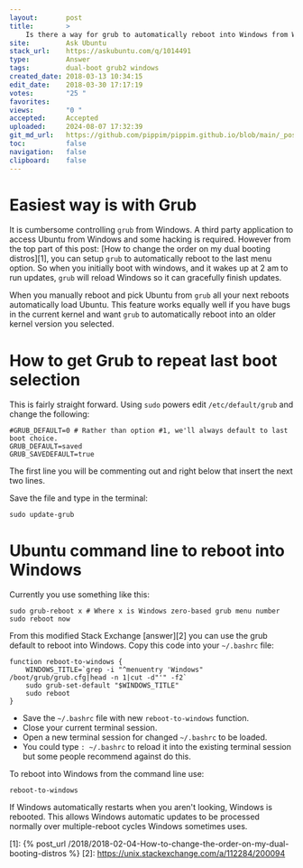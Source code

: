 ```yaml
---
layout:       post
title:        >
    Is there a way for grub to automatically reboot into Windows from Windows?
site:         Ask Ubuntu
stack_url:    https://askubuntu.com/q/1014491
type:         Answer
tags:         dual-boot grub2 windows
created_date: 2018-03-13 10:34:15
edit_date:    2018-03-30 17:17:19
votes:        "25 "
favorites:    
views:        "0 "
accepted:     Accepted
uploaded:     2024-08-07 17:32:39
git_md_url:   https://github.com/pippim/pippim.github.io/blob/main/_posts/2018/2018-03-13-Is-there-a-way-for-grub-to-automatically-reboot-into-Windows-from-Windows_.md
toc:          false
navigation:   false
clipboard:    false
---
```


# Easiest way is with Grub

It is cumbersome controlling `grub` from Windows. A third party application to access Ubuntu from Windows and some hacking is required. However from the top part of this post: [How to change the order on my dual booting distros][1], you can setup `grub` to automatically reboot to the last menu option. So when you initially boot with windows, and it wakes up at 2 am to run updates, `grub` will reload Windows so it can gracefully finish updates. 

When you manually reboot and pick Ubuntu from `grub` all your next reboots automatically load Ubuntu. This feature works equally well if you have bugs in the current kernel and want `grub` to automatically reboot into an older kernel version you selected.

# How to get Grub to repeat last boot selection

This is fairly straight forward. Using `sudo` powers edit `/etc/default/grub` and change the following:

``` 
#GRUB_DEFAULT=0 # Rather than option #1, we'll always default to last boot choice.
GRUB_DEFAULT=saved
GRUB_SAVEDEFAULT=true
```

The first line you will be commenting out and right below that insert the next two lines.

Save the file and type in the terminal:

``` 
sudo update-grub
```

# Ubuntu command line to reboot into Windows

Currently you use something like this:

``` 
sudo grub-reboot x # Where x is Windows zero-based grub menu number
sudo reboot now
```

From this modified Stack Exchange [answer][2] you can use the grub default to reboot into Windows. Copy this code into your `~/.bashrc` file:

``` 
function reboot-to-windows {
    WINDOWS_TITLE=`grep -i "^menuentry 'Windows" /boot/grub/grub.cfg|head -n 1|cut -d"'" -f2`
    sudo grub-set-default "$WINDOWS_TITLE"
    sudo reboot
}
```

- Save the `~/.bashrc` file with new `reboot-to-windows` function.
- Close your current terminal session.
- Open a new terminal session for changed `~/.bashrc` to be loaded.
- You could type `: ~/.bashrc` to reload it into the existing terminal session but some people recommend against do this.

To reboot into Windows from the command line use:

``` 
reboot-to-windows
```

If Windows automatically restarts when you aren't looking, Windows is rebooted. This allows Windows automatic updates to be processed normally over multiple-reboot cycles Windows sometimes uses.

  [1]: {% post_url /2018/2018-02-04-How-to-change-the-order-on-my-dual-booting-distros %}
  [2]: https://unix.stackexchange.com/a/112284/200094
